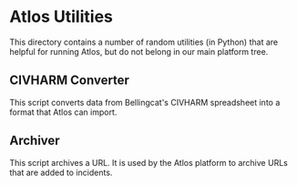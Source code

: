 # Atlos Utilities

This directory contains a number of random utilities (in Python) that are helpful for running Atlos, but do not belong in our main platform tree.

## CIVHARM Converter

This script converts data from Bellingcat's CIVHARM spreadsheet into a format that Atlos can import.

## Archiver

This script archives a URL. It is used by the Atlos platform to archive URLs that are added to incidents.
